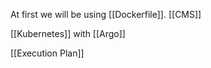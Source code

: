 

At first we will be using [[Dockerfile]].
[[CMS]] 

[[Kubernetes]] with [[Argo]]

[[Execution Plan]]

